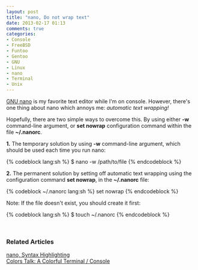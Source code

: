 ```yaml
---
layout: post
title: "nano, Do not wrap text"
date: 2013-02-17 01:13
comments: true
categories:
- Console
- FreeBSD
- Funtoo
- Gentoo
- GNU
- Linux
- nano
- Terminal
- Unix
---
```


[GNU nano](http://www.nano-editor.org/) is my favorite text editor while I'm on console. However, there's one thing about nano which annoys me: _automatic text wrapping!_

Hopefully, there are two simple ways to overcome this. By using either __-w__ command-line argument, or __set nowrap__ configuration command within the file __~/.nanorc__.

**1.** The temporary solution by using __-w__ command-line argument, which should be used each time you run nano:

{% codeblock lang:sh %}
$ nano -w /path/to/file
{% endcodeblock %}

**2.** The permanent solution by setting off automatic text wrapping using the configuration command __set nowrap__, in the __~/.nanorc__ file:

{% codeblock ~/.nanorc lang:sh %}
set nowrap
{% endcodeblock %}

Note: If the file doesn't exist, you should create it first:

{% codeblock lang:sh %}
$ touch ~/.nanorc
{% endcodeblock %}

<!-- more -->

<br/>

### Related Articles ###

[nano, Syntax Highlighting](/blog/2013/02/17/nano-syntax-highlighting/)  
[Colors Talk: A Colorful Terminal / Console](/blog/2013/03/03/colors-talk-a-colorful-terminal-console/)

